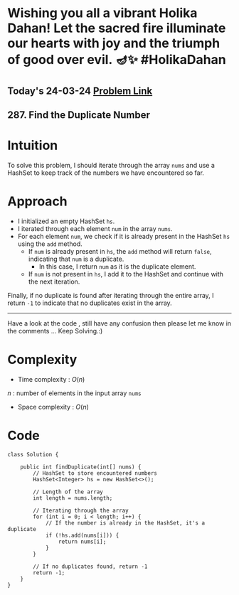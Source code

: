 # Wishing you all a vibrant Holika Dahan! Let the sacred fire illuminate our hearts with joy and the triumph of good over evil. 🪔✨ #HolikaDahan

## Today's 24-03-24 [Problem Link](https://leetcode.com/problems/find-the-duplicate-number/description/?envType=daily-question&envId=2024-03-24)
## 287. Find the Duplicate Number

# Intuition
<!-- Describe your first thoughts on how to solve this problem. -->
To solve this problem, I should iterate through the array `nums` and use a HashSet to keep track of the numbers we have encountered so far. 

# Approach
<!-- Describe your approach to solving the problem. -->
- I initialized an empty HashSet `hs`.
- I iterated through each element `num` in the array `nums`.
- For each element `num`, we check if it is already present in the HashSet `hs` using the `add` method.
   - If `num` is already present in `hs`, the `add` method will return `false`, indicating that `num` is a duplicate.
     - In this case, I return `num` as it is the duplicate element.
   - If `num` is not present in `hs`, I add it to the HashSet and continue with the next iteration.

Finally, if no duplicate is found after iterating through the entire array, I return `-1` to indicate that no duplicates exist in the array.

---
Have a look at the code , still have any confusion then please let me know in the comments ... Keep Solving.:)
# Complexity
- Time complexity : $O(n)$
<!-- Add your time complexity here, e.g. $$O(n)$$ -->
$n$ : number of elements in the input array `nums`
- Space complexity : $O(n)$
<!-- Add your space complexity here, e.g. $$O(n)$$ -->

# Code
```
class Solution {
    
    public int findDuplicate(int[] nums) {    
        // HashSet to store encountered numbers
        HashSet<Integer> hs = new HashSet<>();
        
        // Length of the array
        int length = nums.length;
        
        // Iterating through the array
        for (int i = 0; i < length; i++) {
            // If the number is already in the HashSet, it's a duplicate
            if (!hs.add(nums[i])) {
                return nums[i];
            }
        }
        
        // If no duplicates found, return -1
        return -1;
    }
}
```